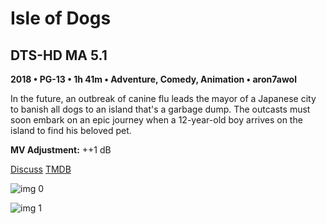 # Isle of Dogs

## DTS-HD MA 5.1

**2018 • PG-13 • 1h 41m • Adventure, Comedy, Animation • aron7awol**

In the future, an outbreak of canine flu leads the mayor of a Japanese city to banish all dogs to an island that's a garbage dump. The outcasts must soon embark on an epic journey when a 12-year-old boy arrives on the island to find his beloved pet.

**MV Adjustment:** ++1 dB

[Discuss](https://www.avsforum.com/threads/bass-eq-for-filtered-movies.2995212/post-58049664)  [TMDB](399174)

![img 0](https://i.imgur.com/7mbguhx.jpg)

![img 1](https://i.imgur.com/WgwMUpy.png)

